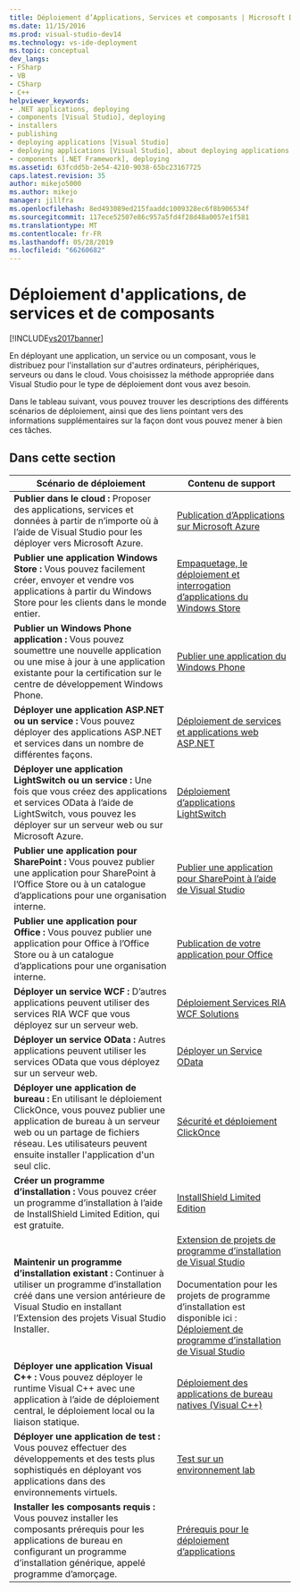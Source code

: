 ```yaml
---
title: Déploiement d’Applications, Services et composants | Microsoft Docs
ms.date: 11/15/2016
ms.prod: visual-studio-dev14
ms.technology: vs-ide-deployment
ms.topic: conceptual
dev_langs:
- FSharp
- VB
- CSharp
- C++
helpviewer_keywords:
- .NET applications, deploying
- components [Visual Studio], deploying
- installers
- publishing
- deploying applications [Visual Studio]
- deploying applications [Visual Studio], about deploying applications
- components [.NET Framework], deploying
ms.assetid: 63fcdd5b-2e54-4210-9038-65bc23167725
caps.latest.revision: 35
author: mikejo5000
ms.author: mikejo
manager: jillfra
ms.openlocfilehash: 8ed493089ed215faaddc1009328ec6f8b906534f
ms.sourcegitcommit: 117ece52507e86c957a5fd4f28d48a0057e1f581
ms.translationtype: MT
ms.contentlocale: fr-FR
ms.lasthandoff: 05/28/2019
ms.locfileid: "66260682"
---
```

# <a name="deploying-applications-services-and-components"></a>Déploiement d'applications, de services et de composants
[!INCLUDE[vs2017banner](../includes/vs2017banner.md)]

En déployant une application, un service ou un composant, vous le distribuez pour l'installation sur d'autres ordinateurs, périphériques, serveurs ou dans le cloud. Vous choisissez la méthode appropriée dans Visual Studio pour le type de déploiement dont vous avez besoin.  
  
 Dans le tableau suivant, vous pouvez trouver les descriptions des différents scénarios de déploiement, ainsi que des liens pointant vers des informations supplémentaires sur la façon dont vous pouvez mener à bien ces tâches.  
  
## <a name="in-this-section"></a>Dans cette section  
  
|Scénario de déploiement|Contenu de support|  
|-------------------------|------------------------|  
|**Publier dans le cloud :** Proposer des applications, services et données à partir de n’importe où à l’aide de Visual Studio pour les déployer vers Microsoft Azure.|[Publication d’Applications sur Microsoft Azure](/visualstudio/deployment/quickstart-deploy-to-azure)|  
|**Publier une application Windows Store :** Vous pouvez facilement créer, envoyer et vendre vos applications à partir du Windows Store pour les clients dans le monde entier.|[Empaquetage, le déploiement et interrogation d’applications du Windows Store](https://msdn.microsoft.com/library/hh446593\(v=vs.85\).aspx)|  
|**Publier un Windows Phone application :** Vous pouvez soumettre une nouvelle application ou une mise à jour à une application existante pour la certification sur le centre de développement Windows Phone.|[Publier une application du Windows Phone](http://dev.windowsphone.com/publish)|  
|**Déployer une application ASP.NET ou un service :** Vous pouvez déployer des applications ASP.NET et services dans un nombre de différentes façons.|[Déploiement de services et applications web ASP.NET](http://www.asp.net/aspnet/overview/deployment)|  
|**Déployer une application LightSwitch ou un service :** Une fois que vous créez des applications et services OData à l’aide de LightSwitch, vous pouvez les déployer sur un serveur web ou sur Microsoft Azure.|[Déploiement d’applications LightSwitch](https://msdn.microsoft.com/library/4818d933-295c-4ecc-9148-7ad9ca28dcdb)|  
|**Publier une application pour SharePoint :** Vous pouvez publier une application pour SharePoint à l’Office Store ou à un catalogue d’applications pour une organisation interne.|[Publier une application pour SharePoint à l’aide de Visual Studio](https://msdn.microsoft.com/library/office/jj220044\(v=office.15\).aspx)|  
|**Publier une application pour Office :** Vous pouvez publier une application pour Office à l’Office Store ou à un catalogue d’applications pour une organisation interne.|[Publication de votre application pour Office](https://msdn.microsoft.com/library/office/fp123515.aspx)|  
|**Déployer un service WCF :** D’autres applications peuvent utiliser des services RIA WCF que vous déployez sur un serveur web.|[Déploiement Services RIA WCF Solutions](https://msdn.microsoft.com/library/ff426912\(v=vs.91\).aspx)|  
|**Déployer un service OData :** Autres applications peuvent utiliser les services OData que vous déployez sur un serveur web.|[Déployer un Service OData](https://msdn.microsoft.com/library/hh973447.aspx)|  
|**Déployer une application de bureau :** En utilisant le déploiement ClickOnce, vous pouvez publier une application de bureau à un serveur web ou un partage de fichiers réseau. Les utilisateurs peuvent ensuite installer l'application d'un seul clic.|[Sécurité et déploiement ClickOnce](../deployment/clickonce-security-and-deployment.md)|  
|**Créer un programme d’installation :** Vous pouvez créer un programme d’installation à l’aide de InstallShield Limited Edition, qui est gratuite.|[InstallShield Limited Edition](../deployment/installshield-limited-edition.md)|  
|**Maintenir un programme d’installation existant :** Continuer à utiliser un programme d’installation créé dans une version antérieure de Visual Studio en installant l’Extension des projets Visual Studio Installer.|[Extension de projets de programme d’installation de Visual Studio](http://blogs.msdn.com/b/visualstudio/archive/2014/04/17/visual-studio-installer-projects-extension.aspx)<br /><br /> Documentation pour les projets de programme d’installation est disponible ici : [Déploiement de programme d’installation de Visual Studio](https://msdn.microsoft.com/library/2kt85ked\(v=vs.100\).aspx)|  
|**Déployer une application Visual C++ :** Vous pouvez déployer le runtime Visual C++ avec une application à l’aide de déploiement central, le déploiement local ou la liaison statique.|[Déploiement des applications de bureau natives (Visual C++)](/cpp/windows/deploying-native-desktop-applications-visual-cpp)|  
|**Déployer une application de test :** Vous pouvez effectuer des développements et des tests plus sophistiqués en déployant vos applications dans des environnements virtuels.|[Test sur un environnement lab](https://msdn.microsoft.com/library/14ba54c8-a158-4a6e-b00a-b00ae960feb8)|  
|**Installer les composants requis :** Vous pouvez installer les composants prérequis pour les applications de bureau en configurant un programme d’installation générique, appelé programme d’amorçage.|[Prérequis pour le déploiement d’applications](../deployment/application-deployment-prerequisites.md)|
